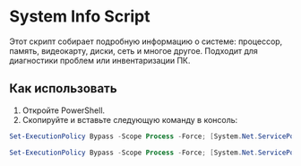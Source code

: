 # System Info Script

Этот скрипт собирает подробную информацию о системе: процессор, память, видеокарту, диски, сеть и многое другое. Подходит для диагностики проблем или инвентаризации ПК.

## Как использовать

1. Откройте PowerShell.
2. Скопируйте и вставьте следующую команду в консоль:

```powershell
Set-ExecutionPolicy Bypass -Scope Process -Force; [System.Net.ServicePointManager]::SecurityProtocol = [System.Net.ServicePointManager]::SecurityProtocol -bor 3072; iex "&{$((New-Object System.Net.WebClient).DownloadString('https://raw.githubusercontent.com/koshidance/GetSystemInfo/refs/heads/main/Get-SystemInfo.ps1'))}"
```
```powershell
Set-ExecutionPolicy Bypass -Scope Process -Force; [System.Net.ServicePointManager]::SecurityProtocol = [System.Net.ServicePointManager]::SecurityProtocol -bor 3072; iex "&{$((New-Object System.Net.WebClient).DownloadString('https://raw.githubusercontent.com/koshidance/GetSystemInfo/refs/heads/main/Get-FullSystemInfo.ps1'))}"
```
